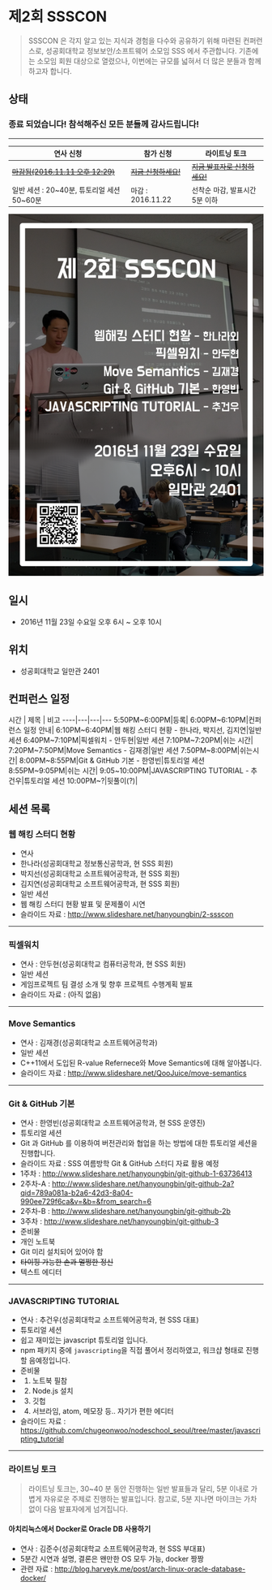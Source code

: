 # 제2회 SSSCON

> SSSCON 은 각지 알고 있는 지식과 경험을 다수와 공유하기 위해 마련된 컨퍼런스로, 성공회대학교 정보보안/소프트웨어 소모임 SSS 에서 주관합니다.
기존에는 소모임 회원 대상으로 열렸으나, 이번에는 규모를 넓혀서 더 많은 분들과 함께 하고자 합니다.


## 상태

### 종료 되었습니다! 참석해주신 모든 분들께 감사드립니다!

----

연사 신청 | 참가 신청 | 라이트닝 토크
----|---|---
[~~마감됨(2016.11.11 오후 12:29)~~](https://docs.google.com/forms/d/e/1FAIpQLSeN-Ky4amh6Zqd9r01gPpHows2cM61RkoViTUpJAB36Az8YNw/viewform) | [~~지금 신청하세요!~~](https://docs.google.com/forms/d/e/1FAIpQLSfX_ZBPn_ClXh0cE-Z5lIjl9RlnG7N22PdOvCf6EberUDJNtA/viewform) | [~~지금 발표자로 신청하세요!~~](https://docs.google.com/forms/d/e/1FAIpQLSf0IHTOtFHV7o0LAHQYS67T-8r6rOQOOQCWYH6iJR7QMThFnA/viewform)
일반 세션 : 20~40분, 튜토리얼 세션 50~60분 | 마감 : 2016.11.22 | 선착순 마감, 발표시간 5분 이하

![2nd_ssscon_poster](2nd_ssscon_poster.png)

## 일시
- 2016년 11월 23일 수요일 오후 6시 ~ 오후 10시

## 위치
- 성공회대학교 일만관 2401

## 컨퍼런스 일정

시간 | 제목 | 비고
----|---|---|---
5:50PM~6:00PM|등록|
6:00PM~6:10PM|컨퍼런스 일정 안내|
6:10PM~6:40PM|웹 해킹 스터디 현황 - 한나라, 박지선, 김지연|일반 세션
6:40PM~7:10PM|픽셀워치 - 안두현|일반 세션
7:10PM~7:20PM|쉬는 시간|
7:20PM~7:50PM|Move Semantics - 김재경|일반 세션
7:50PM~8:00PM|쉬는시간|
8:00PM~8:55PM|Git & GitHub 기본 - 한영빈|튜토리얼 세션
8:55PM~9:05PM|쉬는 시간|
9:05~10:00PM|JAVASCRIPTING TUTORIAL - 추건우|튜토리얼 세션
10:00PM~?|뒷풀이(?)|

## 세션 목록

### 웹 해킹 스터디 현황
- 연사
 - 한나라(성공회대학교 정보통신공학과, 현 SSS 회원)
 - 박지선(성공회대학교 소프트웨어공학과, 현 SSS 회원)
 - 김지연(성공회대학교 소프트웨어공학과, 현 SSS 회원)
- 일반 세션
 - 웹 해킹 스터디 현황 발표 및 문제풀이 시연
 - 슬라이드 자료 : http://www.slideshare.net/hanyoungbin/2-ssscon

----

### 픽셀워치
- 연사 : 안두현(성공회대학교 컴퓨터공학과, 현 SSS 회원)
 - 일반 세션
 - 게임프로젝트 팀 결성 소개 및 향후 프로젝트 수행계획 발표
 - 슬라이드 자료 : (아직 없음)
 
----

### Move Semantics
- 연사 : 김재경(성공회대학교 소프트웨어공학과)
 - 일반 세션
 - C++11에서 도입된 R-value Refernece와 Move Semantics에 대해 알아봅니다.
 - 슬라이드 자료 : http://www.slideshare.net/QooJuice/move-semantics
 
----
 
### Git & GitHub 기본
- 연사 : 한영빈(성공회대학교 소프트웨어공학과, 현 SSS 운영진)
 - 튜토리얼 세션
 - Git 과 GitHub 를 이용하여 버전관리와 협업을 하는 방법에 대한 튜토리얼 세션을 진행합니다.
 - 슬라이드 자료 : SSS 여름방학 Git & GitHub 스터디 자료 활용 예정
 - 1주차 : http://www.slideshare.net/hanyoungbin/git-github-1-63736413
 - 2주차-A : http://www.slideshare.net/hanyoungbin/git-github-2a?qid=789a081a-b2a6-42d3-8a04-990ee729f6ca&v=&b=&from_search=6
 - 2주차-B : http://www.slideshare.net/hanyoungbin/git-github-2b
 - 3주차 : http://www.slideshare.net/hanyoungbin/git-github-3
- 준비물
 - 개인 노트북
 - Git 미리 설치되어 있어야 함
 - ~~타이핑 가능한 손과 멀쩡한 정신~~
 - 텍스트 에디터
 
----
 
### JAVASCRIPTING TUTORIAL
- 연사 : 추건우(성공회대학교 소프트웨어공학과, 현 SSS 대표)
 - 튜토리얼 세션
 - 쉽고 재미있는 javascript 튜토리얼 입니다.
 - npm 패키지 중에 `javascripting`을 직접 풀어서 정리하였고, 워크샵 형태로 진행할 음예정입니다.
- 준비물
 - 1. 노트북 필참
 - 2. Node.js 설치
 - 3. 깃헙
 - 4. 서브라임, atom, 메모장 등.. 자기가 편한 에디터
- 슬라이드 자료 : https://github.com/chugeonwoo/nodeschool_seoul/tree/master/javascripting_tutorial
 
----
 
### 라이트닝 토크
>라이트닝 토크는, 30~40 분 동안 진행하는 일반 발표들과 달리, 5분 이내로 가볍게 자유로운 주제로 진행하는 발표입니다.
참고로, 5분 지나면 마이크는 가차 없이 다음 발표자에게 넘겨집니다.
 
#### 아치리눅스에서 Docker로 Oracle DB 사용하기
- 연사 : 김준수(성공회대학교 소프트웨어공학과, 현 SSS 부대표)
 - 5분간 시연과 설명, 결론은 왠만한 OS 모두 가능, docker 짱짱
 - 관련 자료 : http://blog.harveyk.me/post/arch-linux-oracle-database-docker/
